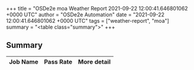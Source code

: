 +++
title = "OSDe2e moa Weather Report 2021-09-22 12:00:41.646801062 +0000 UTC"
author = "OSDe2e Automation"
date = "2021-09-22 12:00:41.646801062 +0000 UTC"
tags = ["weather-report", "moa"]
summary = "<table class=\"summary\"></table>"
+++
## Summary

| Job Name | Pass Rate | More detail |
|----------|-----------|-------------|




